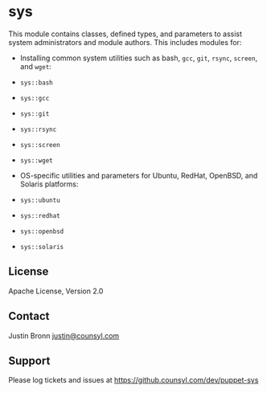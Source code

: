 sys
===

This module contains classes, defined types, and parameters to assist
system administrators and module authors.  This includes modules for:

* Installing common system utilities such as bash, `gcc`, `git`, `rsync`,
  `screen`, and `wget`:
 * `sys::bash`
 * `sys::gcc`
 * `sys::git`
 * `sys::rsync`
 * `sys::screen`
 * `sys::wget`

* OS-specific utilities and parameters for Ubuntu, RedHat, OpenBSD, and
  Solaris platforms:
 * `sys::ubuntu`
 * `sys::redhat`
 * `sys::openbsd`
 * `sys::solaris`

License
-------

Apache License, Version 2.0

Contact
-------

Justin Bronn <justin@counsyl.com>

Support
-------

Please log tickets and issues at https://github.counsyl.com/dev/puppet-sys
